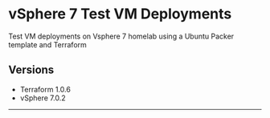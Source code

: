 # vSphere 7 Test VM Deployments

Test VM deployments on Vsphere 7 homelab using a Ubuntu Packer template and Terraform

## Versions

- Terraform 1.0.6
- vSphere 7.0.2

---
